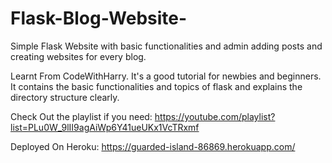 # Flask-Blog-Website-
Simple Flask Website with basic functionalities and admin adding posts and creating websites for every blog.

Learnt From CodeWithHarry. It's a good tutorial for newbies and beginners. It contains the basic functionalities and topics of flask and explains the directory structure clearly.

Check Out the playlist if you need: https://youtube.com/playlist?list=PLu0W_9lII9agAiWp6Y41ueUKx1VcTRxmf

Deployed On Heroku: https://guarded-island-86869.herokuapp.com/

